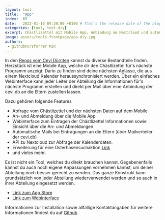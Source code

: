 ```yaml
---
layout: tool
title:  "App"
index:  65
date:   2022-01-16 09:30:00 +0100 # That's the release date of the blog entry
categories: [tool, tool-diy]
excerpt: Chästlizettel mit Mobile App, Anbindung an Nextcloud und automatischen Mails.
image: assets/tools-frontpage/app-diy.jpg
authors:
 - github@ursforrer MIR
---
```


In den [Repos vom Cevi Dürnten](https://github.com/ceviduernten) kannst du diverse Bestandteile finden.
Herzstück ist eine Mobile App, welche dir den Chästlizettel für's nächste Programm anzeigt. Darin zu finden sind deine nächsten Anlässe, die aus einem Nextcloud Kalender heraussynchronisiert werden. Über ein einfaches Webinterface kann jeder Leiter der Abteilung die Informationen für's nächste Programm erstellen und direkt per Mail über eine Anbindung der cevi.db an die Eltern zustellen lassen. 

Dazu gehören folgende Features

- Abfrage vom Chästlizettel und der nächsten Daten auf dem Mobile
- An- und Abmeldung über die Mobile App
- Webinterface zum Eintragen der Chästlizettel Informationen sowie Einsicht über die An- und Abmeldungen
- Automatische Mails bei Eintragungen an die Eltern (über Mailverteiler der cevi.db)
- API zu Nextcloud zur Abfrage der Kalenderdaten.
- Erweiterung für eine Osterhasensuchaktion [Link](https://ostern.ceviduernten.ch)
- und vieles mehr.


Es ist nicht ein Tool, welches du direkt brauchen kannst. Gegebenenfalls kannst du auch noch eigene Anpassungen vornehmen kannst, um deiner Abteilung noch besser gerecht zu werden.
Das ganze Konstrukt kann grundsätzlich von jeder Abteilung wiederverwendet werden und so auch in ihrer Abteilung eingesetzt werden. 

- [Link zum App Store](https://apps.apple.com/ch/app/cevi-dürnten/id1493348905)
- [Link zum Webinterface](https://backend.ceviduernten.ch)

Informationen zur Installation sowie allfällige Kontaktangaben für weitere Informationen findest du auf [Github](https://github.com/ceviduernten).
